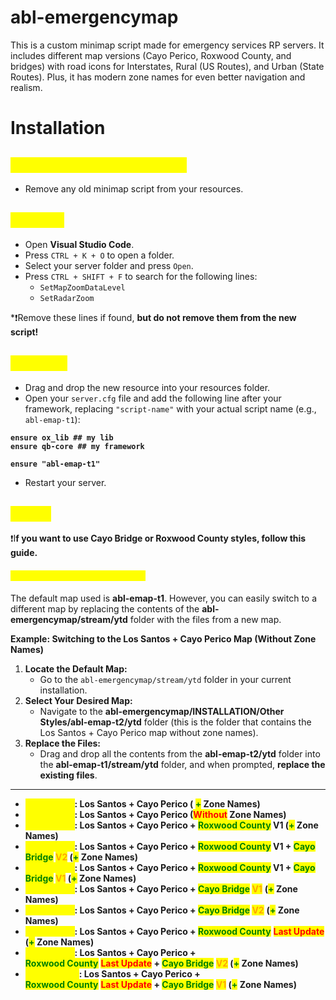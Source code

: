 # abl-emergencymap
This is a custom minimap script made for emergency services RP servers. It includes different map versions (Cayo Perico, Roxwood County, and bridges) with road icons for Interstates, Rural (US Routes), and Urban (State Routes). Plus, it has modern zone names for even better navigation and realism.

# Installation

## <mark style="color:yellow;">**Remove Old Minimap Script**</mark>

* Remove any old minimap script from your resources.

## <mark style="color:yellow;">**Cleanup**</mark>&#x20;

* Open **Visual Studio Code**.
* Press `CTRL + K + O` to open a folder.
* Select your server folder and press `Open`.
* Press `CTRL + SHIFT + F` to search for the following lines:
  * `SetMapZoomDataLevel`
  * `SetRadarZoom`

*❗Remove these lines if found, **but do not remove them from the new script!**


## <mark style="color:yellow;">**Ensuring**</mark>&#x20;

* Drag and drop the new resource into your resources folder.
* Open your `server.cfg` file and add the following line after your framework, replacing `"script-name"` with your actual script name (e.g., `abl-emap-t1`):

<pre class="language-systemd"><code class="lang-systemd"><strong>ensure ox_lib ## my lib
</strong><strong>ensure qb-core ## my framework
</strong>
<strong>ensure "abl-emap-t1"
</strong></code></pre>

* Restart your server.

## <mark style="color:yellow;">Styles</mark>

❗I**f you want to use Cayo Bridge or Roxwood County styles, follow this guide.**

#### <mark style="color:yellow;">How to Change the Default Map</mark>

The default map used is **abl-emap-t1**. However, you can easily switch to a different map by replacing the contents of the **abl-emergencymap/stream/ytd** folder with the files from a new map.

**Example: Switching to the Los Santos + Cayo Perico Map (Without Zone Names)**

1. **Locate the Default Map:**
   * Go to the `abl-emergencymap/stream/ytd` folder in your current installation.
2. **Select Your Desired Map:**
   * Navigate to the **abl-emergencymap/INSTALLATION/Other Styles/abl-emap-t2/ytd** folder (this is the folder that contains the Los Santos + Cayo Perico map without zone names).
3. **Replace the Files:**
   * Drag and drop all the contents from the **abl-emap-t2/ytd** folder into the **abl-emap-t1/stream/ytd** folder, and when prompted, **replace the existing files**.

***

* <mark style="color:yellow;">**`abl-emap-t1`**</mark>**: Los Santos + Cayo Perico (&#x20;**<mark style="color:green;">**+**</mark>**&#x20;Zone Names)**
* <mark style="color:yellow;">**`abl-emap-t2`**</mark>**: Los Santos + Cayo Perico (**<mark style="color:red;">**Without**</mark>**&#x20;Zone Names)**
* <mark style="color:yellow;">**`abl-emap-t3`**</mark>**: Los Santos + Cayo Perico +&#x20;**<mark style="color:green;">**Roxwood County**</mark>**&#x20;V1 (**<mark style="color:green;">**+**</mark>**&#x20;Zone Names)**
* <mark style="color:yellow;">**`abl-emap-t4`**</mark>**: Los Santos + Cayo Perico +&#x20;**<mark style="color:green;">**Roxwood County**</mark>**&#x20;V1 +&#x20;**<mark style="color:green;">**Cayo Bridge**</mark>**&#x20;**<mark style="color:orange;">**V2**</mark>**&#x20;(**<mark style="color:green;">**+**</mark>**&#x20;Zone Names)**
* <mark style="color:yellow;">**`abl-emap-t5`**</mark>**: Los Santos + Cayo Perico +&#x20;**<mark style="color:green;">**Roxwood County**</mark>**&#x20;V1 +&#x20;**<mark style="color:green;">**Cayo Bridge**</mark>**&#x20;**<mark style="color:orange;">**V1**</mark>**&#x20;(**<mark style="color:green;">**+**</mark>**&#x20;Zone Names)**
* <mark style="color:yellow;">**`abl-emap-t6`**</mark>**: Los Santos + Cayo Perico +&#x20;**<mark style="color:green;">**Cayo Bridge**</mark>**&#x20;**<mark style="color:orange;">**V1**</mark> **(**<mark style="color:green;">**+**</mark>**&#x20;Zone Names)**
* <mark style="color:yellow;">**`abl-emap-t7`**</mark>**: Los Santos + Cayo Perico +&#x20;**<mark style="color:green;">**Cayo Bridge**</mark>**&#x20;**<mark style="color:orange;">**V2**</mark> **(**<mark style="color:green;">**+**</mark>**&#x20;Zone Names)**
* <mark style="color:yellow;">**`abl-emap-t8`**</mark>**: Los Santos + Cayo Perico +&#x20;**<mark style="color:green;">**Roxwood County**</mark> <mark style="color:red;">**Last Update**</mark>**&#x20;(**<mark style="color:green;">**+**</mark>**&#x20;Zone Names)**
* <mark style="color:yellow;">**`abl-emap-t9`**</mark>**: Los Santos + Cayo Perico +** \
  <mark style="color:green;">**Roxwood County**</mark> <mark style="color:red;">**Last Update**</mark>**&#x20;+&#x20;**<mark style="color:green;">**Cayo Bridge**</mark>**&#x20;**<mark style="color:orange;">**V2**</mark>**&#x20;(**<mark style="color:green;">**+**</mark>**&#x20;Zone Names)**
* <mark style="color:yellow;">**`abl-emap-t10`**</mark>**: Los Santos + Cayo Perico +** \
  <mark style="color:green;">**Roxwood County**</mark> <mark style="color:red;">**Last Update**</mark>**&#x20;+&#x20;**<mark style="color:green;">**Cayo Bridge**</mark>**&#x20;**<mark style="color:orange;">**V1**</mark>**&#x20;(**<mark style="color:green;">**+**</mark>**&#x20;Zone Names)**
